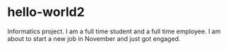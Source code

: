 # hello-world2
Informatics project.
I am a full time student and a full time employee.  I am about to start a new job in November and just got engaged.

